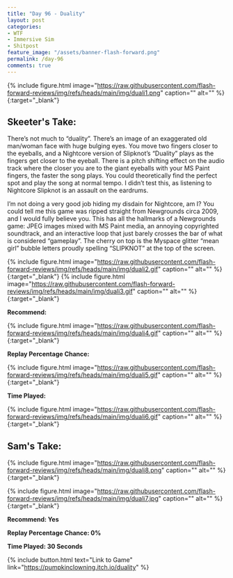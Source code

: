 ```yaml
---
title: "Day 96 - Duality"
layout: post
categories:
- WTF
- Immersive Sim
- Shitpost
feature_image: "/assets/banner-flash-forward.png"
permalink: /day-96
comments: true
---
```


{% include figure.html image="https://raw.githubusercontent.com/flash-forward-reviews/img/refs/heads/main/img/duali1.png" caption="" alt="" %}{:target="_blank"}

## Skeeter's Take:

There’s not much to “duality”. There’s an image of an exaggerated old man/woman face with huge bulging eyes. You move two fingers closer to the eyeballs, and a Nightcore version of Slipknot’s “Duality” plays as the fingers get closer to the eyeball. There is a pitch shifting effect on the audio track where the closer you are to the giant eyeballs with your MS Paint fingers, the faster the song plays. You could theoretically find the perfect spot and play the song at normal tempo. I didn’t test this, as listening to Nightcore Slipknot is an assault on the eardrums. 

I’m not doing a very good job hiding my disdain for Nightcore, am I? 
You could tell me this game was ripped straight from Newgrounds circa 2009, and I would fully believe you. This has all the hallmarks of a Newgrounds game: JPEG images mixed with MS Paint media, an annoying copyrighted soundtrack, and an interactive loop that just barely crosses the bar of what is considered “gameplay”. The cherry on top is the Myspace glitter “mean girl” bubble letters proudly spelling “SLIPKNOT” at the top of the screen.

{% include figure.html image="https://raw.githubusercontent.com/flash-forward-reviews/img/refs/heads/main/img/duali2.gif" caption="" alt="" %}{:target="_blank"}
{% include figure.html image="https://raw.githubusercontent.com/flash-forward-reviews/img/refs/heads/main/img/duali3.gif" caption="" alt="" %}{:target="_blank"}

**Recommend:**

{% include figure.html image="https://raw.githubusercontent.com/flash-forward-reviews/img/refs/heads/main/img/duali4.gif" caption="" alt="" %}{:target="_blank"}

**Replay Percentage Chance:**

{% include figure.html image="https://raw.githubusercontent.com/flash-forward-reviews/img/refs/heads/main/img/duali5.gif" caption="" alt="" %}{:target="_blank"}

**Time Played:**

{% include figure.html image="https://raw.githubusercontent.com/flash-forward-reviews/img/refs/heads/main/img/duali6.gif" caption="" alt="" %}{:target="_blank"}

## Sam's Take:

{% include figure.html image="https://raw.githubusercontent.com/flash-forward-reviews/img/refs/heads/main/img/duali8.png" caption="" alt="" %}{:target="_blank"}

{% include figure.html image="https://raw.githubusercontent.com/flash-forward-reviews/img/refs/heads/main/img/duali7.jpg" caption="" alt="" %}{:target="_blank"}

**Recommend: Yes** 

**Replay Percentage Chance: 0%**

**Time Played: 30 Seconds**

{% include button.html text="Link to Game" link="https://pumpkinclowning.itch.io/duality" %}
